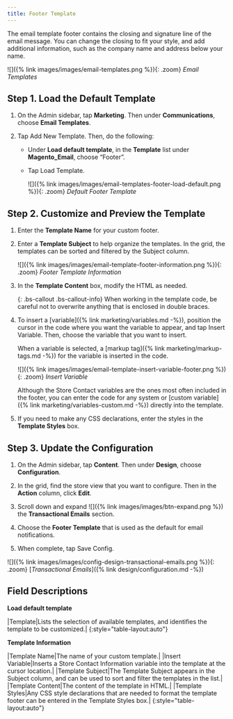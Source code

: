 ```yaml
---
title: Footer Template
---
```


The email template footer contains the closing and signature line of the email message. You can change the closing to fit your style, and add additional information, such as the company name and address below your name.

![]({% link images/images/email-templates.png %}){: .zoom}
*Email Templates*

## Step 1. Load the Default Template

1. On the Admin sidebar, tap **Marketing**. Then under **Communications**, choose **Email Templates**.

1. Tap <span class="btn">Add New Template</span>. Then, do the following:

    * Under **Load default template**, in the **Template** list under **Magento_Email**, choose “Footer”.

    * Tap <span class="btn">Load Template</span>.

        ![]({% link images/images/email-templates-footer-load-default.png %}){: .zoom}
        *Default Footer Template*

## Step 2. Customize and Preview the Template

1. Enter the **Template Name** for your custom footer.

1. Enter a **Template Subject** to help organize the templates. In the grid, the templates can be sorted and filtered by the Subject column.

    ![]({% link images/images/email-template-footer-information.png %}){: .zoom}
    *Footer Template Information*

1. In the **Template Content** box, modify the HTML as needed.

    {: .bs-callout .bs-callout-info}
    When working in the template code, be careful not to overwrite anything that is enclosed in double braces.

1. To insert a [variable]({% link marketing/variables.md -%}), position the cursor in the code where you want the variable to appear, and tap <span class="btn">Insert Variable</span>. Then, choose the variable that you want to insert.

    When a variable is selected, a [markup tag]({% link marketing/markup-tags.md -%}) for the variable is inserted in the code.

    ![]({% link images/images/email-template-insert-variable-footer.png %}){: .zoom}
    *Insert Variable*

    Although the Store Contact variables are the ones most often included in the footer, you can enter the code for any system or [custom variable]({% link marketing/variables-custom.md -%}) directly into the template.

1. If you need to make any CSS declarations, enter the styles in the **Template Styles** box.

## Step 3. Update the Configuration

1. On the Admin sidebar, tap **Content**. Then under **Design**, choose **Configuration**.

1. In the grid, find the store view that you want to configure. Then in the **Action** column, click **Edit**.

1. Scroll down and expand ![]({% link images/images/btn-expand.png %}) the **Transactional Emails** section.

1. Choose the **Footer Template** that is used as the default for email notifications.

1. When complete, tap <span class="btn">Save Config</span>.

![]({% link images/images/config-design-transactional-emails.png %}){: .zoom} 
[*Transactional Emails*]({% link design/configuration.md -%})

## Field Descriptions

**Load default template**

|Template|Lists the selection of available templates, and identifies the template to be customized.|
{:style="table-layout:auto"}

**Template Information**

|Template Name|The name of your custom template.|
|Insert Variable|Inserts a Store Contact Information variable into the template at the cursor location.|
|Template Subject|The Template Subject appears in the Subject column, and can be used to sort and filter the templates in the list.|
|Template Content|The content of the template in HTML.|
|Template Styles|Any CSS style declarations that are needed to format the template footer can be entered in the Template Styles box.|
{:style="table-layout:auto"}
